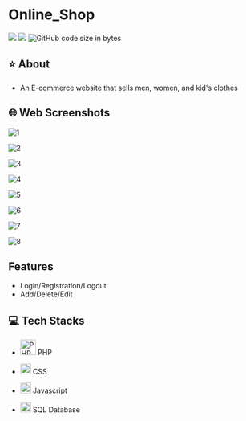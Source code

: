 # Online_Shop
<img src="https://img.shields.io/github/stars/minhle28/Online_Shop"/> <img src="https://img.shields.io/github/issues/minhle28/Online_Shop"/> ![GitHub code size in bytes](https://img.shields.io/github/languages/code-size/minhle28/Online_Shop)

## ⭐ About 
* An E-commerce website that sells men, women, and kid's clothes

## 🌐 Web Screenshots

![1](https://github.com/minhle28/Online_Shop/assets/114270231/2aa78b79-41e4-4064-8286-1d8da0b7717c)

![2](https://github.com/minhle28/Online_Shop/assets/114270231/d179dfa4-28af-4ab7-a7ed-ec23156bd251)

![3](https://github.com/minhle28/Online_Shop/assets/114270231/17b10a85-b183-4613-9d23-62a367d7ee7f)

![4](https://github.com/minhle28/Online_Shop/assets/114270231/681a6aeb-2541-42e2-bc44-1fc6dd843204)

![5](https://github.com/minhle28/Online_Shop/assets/114270231/79f47501-7581-42d7-87e2-560f9004992d)

![6](https://github.com/minhle28/Online_Shop/assets/114270231/d6bdbcf7-3cc0-4471-b558-158ab91a6f04)

![7](https://github.com/minhle28/Online_Shop/assets/114270231/1c21045c-1658-4d0e-9184-e95699ffaa7e)

![8](https://github.com/minhle28/Online_Shop/assets/114270231/d01b101c-7644-4f37-b16c-0553825e578b)


## Features
* Login/Registration/Logout
* Add/Delete/Edit


## 💻 Tech Stacks
* <a href="https://php.net/" title="PHP"><img src="https://github.com/get-icon/geticon/raw/master/icons/php.svg" alt="PHP" width="31px" height="31px"></a> PHP

* <a href="#" title="CSS"><img src="https://github.com/get-icon/geticon/raw/master/icons/css-3.svg" alt="CSS" width="21px" height="21px"></a> CSS

* <a href="https://developer.mozilla.org/en-US/docs/Web/JavaScript" title="JavaScript"><img src="https://github.com/get-icon/geticon/raw/master/icons/javascript.svg" alt="JavaScript" width="21px" height="21px"></a> Javascript

* <a href="https://dev.mysql.com/" title="MySQL"><img src="https://github.com/get-icon/geticon/raw/master/icons/mysql.svg" alt="MySQL" width="21px" height="21px"></a> SQL Database
 
